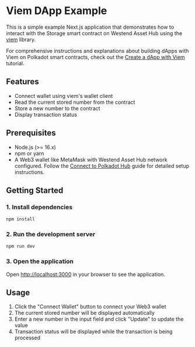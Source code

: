 # Viem DApp Example

This is a simple example Next.js application that demonstrates how to interact with the Storage smart contract on Westend Asset Hub using the [viem](https://viem.sh/) library.

For comprehensive instructions and explanations about building dApps with Viem on Polkadot smart contracts, check out the [Create a dApp with Viem](https://papermoonio.github.io/polkadot-mkdocs/tutorials/smart-contracts/launch-your-first-project/create-dapp-viem/) tutorial.

## Features

- Connect wallet using viem's wallet client
- Read the current stored number from the contract
- Store a new number to the contract
- Display transaction status

## Prerequisites

- Node.js (>= 16.x)
- npm or yarn
- A Web3 wallet like MetaMask with Westend Asset Hub network configured. Follow the [Connect to Polkadot Hub](https://papermoonio.github.io/polkadot-mkdocs/develop/smart-contracts/connect-to-asset-hub/) guide for detailed setup instructions.

## Getting Started

### 1. Install dependencies

```bash
npm install
```

### 2. Run the development server

```bash
npm run dev
```

### 3. Open the application

Open [http://localhost:3000](http://localhost:3000) in your browser to see the application.

## Usage

1. Click the "Connect Wallet" button to connect your Web3 wallet
2. The current stored number will be displayed automatically
3. Enter a new number in the input field and click "Update" to update the value
4. Transaction status will be displayed while the transaction is being processed